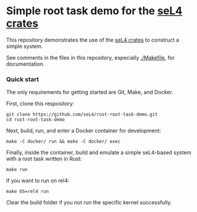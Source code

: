 <!--
     Copyright 2023, Colias Group, LLC

     SPDX-License-Identifier: CC-BY-SA-4.0
-->

# Simple root task demo for the [seL4 crates](https://github.com/seL4/rust-sel4)

This repository demonstrates the use of the [seL4 crates](https://github.com/seL4/rust-sel4) to
construct a simple system.

See comments in the files in this repository, especially [./Makefile](./Makefile), for
documentation.

### Quick start

The only requirements for getting started are Git, Make, and Docker.

First, clone this respository:

```
git clone https://github.com/seL4/rust-root-task-demo.git
cd rust-root-task-demo
```

Next, build, run, and enter a Docker container for development:

```
make -C docker/ run && make -C docker/ exec
```

Finally, inside the container, build and emulate a simple seL4-based system with a root task written
in Rust:

```
make run
```

If you want to run on rel4:

```
make OS=rel4 run
```

Clear the build folder if you not run the specific kernel successfully.
